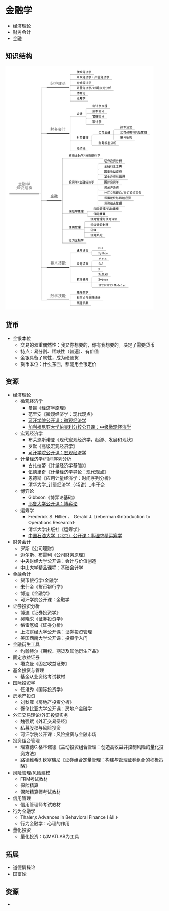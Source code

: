 # 金融学

* 经济理论
* 财务会计
* 金融

## 知识结构

![金融学知识结构](../_static/finance.png "金融学知识结构")

## 货币

* 金银本位
    - 交易的双重偶然性：我又你想要的，你有我想要的。决定了需要货币
    - 特点：易分割、稀缺性（普遍）、有价值
    - 金银具备了属性，成为硬通货
    - 货币本位：什么东西，都能用金银定价

## 资源

* 经济理论
    - 微观经济学
        + 曼昆《经济学原理》
        + 范里安《微观经济学：现代观点》
        + [可汗学院公开课：微观经济学](http://open.163.com/special/Khan/microeconomics.html)
        + [加利福尼亚大学伯克利分校公开课：中级微观经济学](http://open.163.com/special/opencourse/microeconomic.html)
    - 宏观经济学
        + 布莱恩斯诺登《现代宏观经济学，起源、发展和现状》
        + 罗默《高级宏观经济学》
        + [可汗学院公开课：宏观经济学](http://open.163.com/special/Khan/macroeconomics.html)
    - 计量经济学/时间序列分析
        + 古扎拉蒂《计量经济学基础》》
        + 伍德里奇《计量经济学导论：现代观点》
        + 恩德斯《应用计量经济学：时间序列分析》
        + [清华大学_计量经济学（45讲）_李子奈](http://list.youku.com/albumlist/show/id_19324246.html)
    - 博弈论
        + Gibbson《博弈论基础》
        + [耶鲁大学公开课：博弈论](http://open.163.com/special/gametheory/)
    - 运筹学
        + Frederick S. Hillier 、 Gerald J. Lieberman 《Introduction to Operations Research》
        + 清华大学出版社《运筹学》
        + [中国石油大学（北京）公开课：事理求精运筹学](http://open.163.com/special/cuvocw/yunchouxue.html)
* 财务会计
    - 罗斯《公司理财》
    - 迈尔斯、布雷利《公司财务原理》
    - 中央财经大学公开课：会计与价值创造
    - 中山大学精品课程：基础会计学
* 金融会计
    - 货币银行学/金融学
    - 米什金《货币银行学》
    - 博迪《金融学》
    - 可汗学院公开课：金融学
* 证券投资分析
    - 博迪《证券投资学》
    - 吴晓求《证券投资学》
    - 格雷厄姆《证券分析》
    - 上海财经大学公开课：证券投资管理
    - 美国西南大学公开课：投资学入门
* 金融衍生工具
    - 约翰赫尔《期权、期货及其他衍生产品》
* 固定收益证券
    - 塔克曼《固定收益证券》
* 基金投资与管理
    - 基金从业资格考试教材
* 国际投资学
    - 任淮秀《国际投资学》
* 房地产投资
    - 刘秋雁《房地产投资分析》
    - 哥伦比亚大学公开课：房地产金融学
* 外汇交易理论/外汇投资实务
    - 魏强斌《外汇交易圣经》
    - 私募股权与风险投资
    - 可汗学院公开课：风险投资与金融市场
* 投资组合管理
    - 理查德C.格林诺德《主动投资组合管理：创造高收益并控制风险的量化投资方法》
    - 路德维希B.钦塞瑞尼《证券组合定量管理：构建与管理证券组合的积极策略》
* 风险管理/风险建模
    - FRM考试教材
    - 保险精算
    - 保险精算师考试教材
* 信用管理
    - 信用管理师考试教材
* 行为金融学
    - Thaler,《 Advances in Behavioral Finance I &II 》
    - 行为金融学：心理的作用
* 量化投资
    * 量化投资：以MATLAB为工具

## 拓展

* 道德情操论
* 国富论

## 资源

* [](https://www.777kuu.com/)
